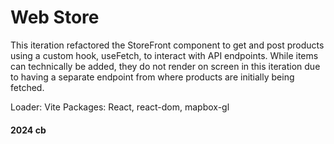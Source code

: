 # Web Store

This iteration refactored the StoreFront component to get and post products using a custom hook, useFetch, to interact with API endpoints. While items can technically be added, they do not render on screen in this iteration due to having a separate endpoint from where products are initially being fetched.

Loader: Vite
Packages: React, react-dom, mapbox-gl

#### 2024 cb

